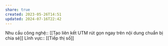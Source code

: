 ```yaml
---
share: true
created: 2023-05-26T14:51
updated: 2024-07-16T22:42
---
```

Nhu cầu công nghệ:: [[Tạo liên kết UTM rút gọn ngay trên nội dung chuẩn bị chia sẻ]]
Lĩnh vực:: [[Tiếp thị số]]